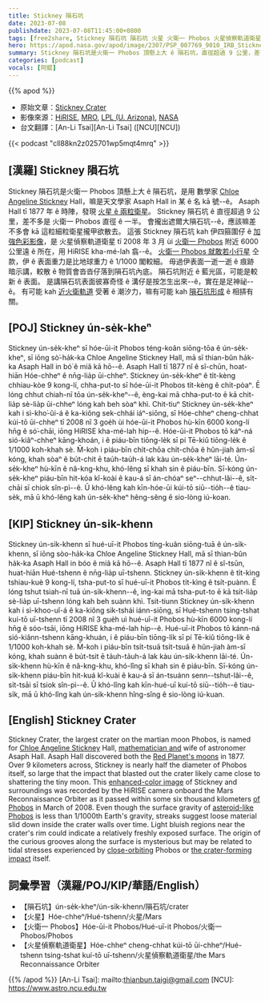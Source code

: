 ```yaml
---
title: Stickney 隕石坑
date: 2023-07-08
publishdate: 2023-07-08T11:45:00+0800
tags: [free2share, Stickney 隕石坑 隕石坑 火星 火衛一 Phobos 火星偵察軌道衛星 ]
hero: https://apod.nasa.gov/apod/image/2307/PSP_007769_9010_IRB_Stickney1024.jpg
summary: Stickney 隕石坑是火衛一 Phobos 頂懸上大 ê 隕石坑，直徑超過 9 公里，差不多是 火衛一 Phobos 直徑 ê 一半。
categories: [podcast]
vocals: [阿錕]
---
```


{{% apod %}}

- 原始文章：[Stickney Crater](https://apod.nasa.gov/apod/ap230708.html)
- 影像來源：[HiRISE](https://hirise.lpl.arizona.edu/), [MRO](https://mars.jpl.nasa.gov/mro/), [LPL (U. Arizona)](https://www.lpl.arizona.edu/), [NASA](https://www.nasa.gov/)
- 台文翻譯：[An-Li Tsai][An-Li Tsai] ([NCU][NCU])

{{< podcast "cll88kn2z025701wp5mqt4mrq" >}}

## [漢羅] Stickney 隕石坑
Stickney 隕石坑是火衛一 Phobos 頂懸上大 ê 隕石坑，是用 數學家 [Chloe Angeline Stickney][Chloe Angeline Stickney] Hall，嘛是天文學家 Asaph Hall in 某 ê 名 kā 號--ê。
Asaph Hall tī 1877 年 ê 時陣，發現 [火星 ê 兩粒衛星][Red Planet's moons]。
Stickney 隕石坑 ê 直徑超過 9 公里，差不多是 火衛一 Phobos 直徑 ê 一半。
會攏出遮爾大隕石坑--ê，應該嘛差不多會 kā 這粒細粒衛星攏甲欲散去。
這張 Stickney 隕石坑 kah 伊四箍圍仔 ê [加強色彩影像][enhanced-color image]，是 火星偵察軌道衛星 tī 2008 年 3 月 ùi [火衛一 Phobos][of Phobos] 附近 6000 公里遠 ê 所在，用 HiRISE kha-mé-lah 翕--ê。
[火衛一 Phobos 就敢若小行星][asteroid-like Phobos] 仝款，伊 ê 表面重力是比地球重力 ê 1/1000 閣較細。
毋過伊表面一逝一逝 ê 痕跡暗示講，較散 ê 物質會沓沓仔落到隕石坑內底。
隕石坑附近 ê 藍光區，可能是較新 ê 表面。
是講隕石坑表面彼寡奇怪 ê 溝仔是按怎生出來--ê，實在是足神祕--ê。
有可能 kah [近火衛軌道][close-orbiting] 受著 ê 潮汐力，嘛有可能 kah [隕石坑形成][the crater-forming impact] ê 相挵有關。

## [POJ] Stickney ún-se̍k-kheⁿ
Stickney ún-se̍k-kheⁿ sī hóe-ūi-it Phobos téng-koân siōng-tōa ê ún-se̍k-kheⁿ, sī iōng sò͘-ha̍k-ka Chloe Angeline Stickney Hall, mā sī thian-bûn ha̍k-ka Asaph Hall in bó͘ ê miâ kā hō--ê.
Asaph Hall tī 1877 nî ê sî-chūn, hoat-hiān Hóe-chheⁿ ê nn̄g-lia̍p ūi-chheⁿ.
Stickney ún-se̍k-kheⁿ ê ti̍t-kèng chhiau-kòe 9 kong-lí, chha-put-to sī hóe-ūi-it Phobos ti̍t-kèng ê chi̍t-pòaⁿ.
Ē lóng chhut chiah-nī tōa ún-se̍k-kheⁿ--ê, èng-kai mā chha-put-to ē kā chit-lia̍p sè-lia̍p ūi-chheⁿ lóng kah beh sòaⁿ khì.
Chit-tiuⁿ Stickney ún-se̍k-kheⁿ kah i sì-kho͘-ûi-á ê ka-kiông sek-chhái iáⁿ-siōng, sī Hóe-chheⁿ cheng-chhat kúi-tō ūi-chheⁿ tī 2008 nî 3 goe̍h ùi hóe-ūi-it Phobos hù-kīn 6000 kong-lí hn̄g ê só͘-chāi, iōng HiRISE kha-mé-lah hip--ê.
Hóe-ūi-it Phobos tō káⁿ-ná sió-kiâⁿ-chheⁿ kāng-khoán, i ê piáu-bīn tiōng-le̍k sī pí Tē-kiû tiōng-le̍k ê 1/1000 koh-khah sè.
M̄-koh i piáu-bīn chi̍t-chōa chi̍t-chōa ê hûn-jiah àm-sī kóng, khah sòaⁿ ê bu̍t-chit ē tau̍h-tau̍h-á lak kàu ún-se̍k-kheⁿ lāi-té.
Ún-se̍k-kheⁿ hù-kīn ê nâ-kng-khu, khó-lêng sī khah sin ê piáu-bīn.
Sī-kóng ún-se̍k-kheⁿ piáu-bīn hit-kóa kî-koài ê kau-á sī án-chóaⁿ seⁿ--chhut-lâi--ê, si̍t-chāi sī chiok sîn-pì--ê.
Ū khó-lêng kah kīn-hóe-ūi kúi-tō siū--tio̍h--ê tiau-se̍k, mā ū khó-lêng kah ún-se̍k-kheⁿ hêng-sêng ê sio-lòng iú-koan.

## [KIP] Stickney ún-si̍k-khenn
Stickney ún-si̍k-khenn sī hué-uī-it Phobos tíng-kuân siōng-tuā ê ún-si̍k-khenn, sī iōng sòo-ha̍k-ka Chloe Angeline Stickney Hall, mā sī thian-bûn ha̍k-ka Asaph Hall in bóo ê miâ kā hō--ê.
Asaph Hall tī 1877 nî ê sî-tsūn, huat-hiān Hué-tshenn ê nn̄g-lia̍p uī-tshenn.
Stickney ún-si̍k-khenn ê ti̍t-kìng tshiau-kuè 9 kong-lí, tsha-put-to sī hué-uī-it Phobos ti̍t-kìng ê tsi̍t-puànn.
Ē lóng tshut tsiah-nī tuā ún-si̍k-khenn--ê, ìng-kai mā tsha-put-to ē kā tsit-lia̍p sè-lia̍p uī-tshenn lóng kah beh suànn khì.
Tsit-tiunn Stickney ún-si̍k-khenn kah i sì-khoo-uî-á ê ka-kiông sik-tshái iánn-siōng, sī Hué-tshenn tsing-tshat kuí-tō uī-tshenn tī 2008 nî 3 gue̍h uì hué-uī-it Phobos hù-kīn 6000 kong-lí hn̄g ê sóo-tsāi, iōng HiRISE kha-mé-lah hip--ê.
Hué-uī-it Phobos tō kánn-ná sió-kiânn-tshenn kāng-khuán, i ê piáu-bīn tiōng-li̍k sī pí Tē-kiû tiōng-li̍k ê 1/1000 koh-khah sè.
M̄-koh i piáu-bīn tsi̍t-tsuā tsi̍t-tsuā ê hûn-jiah àm-sī kóng, khah suànn ê bu̍t-tsit ē ta̍uh-ta̍uh-á lak kàu ún-si̍k-khenn lāi-té.
Ún-si̍k-khenn hù-kīn ê nâ-kng-khu, khó-lîng sī khah sin ê piáu-bīn.
Sī-kóng ún-si̍k-khenn piáu-bīn hit-kuá kî-kuài ê kau-á sī án-tsuánn senn--tshut-lâi--ê, si̍t-tsāi sī tsiok sîn-pì--ê.
Ū khó-lîng kah kīn-hué-uī kuí-tō siū--tio̍h--ê tiau-si̍k, mā ū khó-lîng kah ún-si̍k-khenn hîng-sîng ê sio-lòng iú-kuan.

## [English] Stickney Crater
Stickney Crater, the largest crater on the martian moon Phobos, is named for [Chloe Angeline Stickney][Chloe Angeline Stickney] Hall, [mathematician and][mathematician and] wife of astronomer Asaph Hall.
Asaph Hall discovered both the [Red Planet's moons][Red Planet's moons] in 1877.
Over 9 kilometers across, Stickney is nearly half the diameter of Phobos itself, so large that the impact that blasted out the crater likely came close to shattering the tiny moon.
This [enhanced-color image][enhanced-color image] of Stickney and surroundings was recorded by the HiRISE camera onboard the Mars Reconnaissance Orbiter as it passed within some six thousand kilometers [of Phobos][of Phobos] in March of 2008.
Even though the surface gravity of [asteroid-like Phobos][asteroid-like Phobos] is less than 1/1000th Earth's gravity, streaks suggest loose material slid down inside the crater walls over time.
Light bluish regions near the crater's rim could indicate a relatively freshly exposed surface.
The origin of the curious grooves along the surface is mysterious but may be related to tidal stresses experienced by [close-orbiting][close-orbiting] Phobos or [the crater-forming impact][the crater-forming impact] itself.

## 詞彙學習（漢羅/POJ/KIP/華語/English）
- 【隕石坑】ún-se̍k-kheⁿ/ún-si̍k-khenn/隕石坑/crater
- 【火星】Hóe-chheⁿ/Hué-tshenn/火星/Mars
- 【火衛一 Phobos】Hóe-ūi-it Phobos/Hué-uī-it Phobos/火衛一 Phobos/Phobos
- 【火星偵察軌道衛星】Hóe-chheⁿ cheng-chhat kúi-tō ūi-chheⁿ/Hué-tshenn tsing-tshat kuí-tō uī-tshenn/火星偵察軌道衛星/the Mars Reconnaissance Orbiter

{{% /apod %}}
[An-Li Tsai]: mailto:thianbun.taigi@gmail.com
[NCU]: https://www.astro.ncu.edu.tw

[copyright]: https://apod.nasa.gov/apod/fap/lib/about_apod.html#srapply
[License]: https://creativecommons.org/licenses/by/2.0/

[Chloe Angeline Stickney]:http://en.wikipedia.org/wiki/Angeline_Stickney
[mathematician and]:https://archive.org/details/anastronomerswi03hallgoog
[Red Planet's moons]:https://apod.nasa.gov/apod/ap201030.html
[enhanced-color image]:http://hirise.lpl.arizona.edu/phobos.php
[of Phobos]:https://apod.nasa.gov/apod/ap170721.html
[asteroid-like Phobos]:https://solarsystem.nasa.gov/moons/mars-moons/phobos/in-depth/
[close-orbiting]:https://apod.nasa.gov/apod/ap220703.html
[the crater-forming impact]:http://adsabs.harvard.edu/abs/2016GeoRL..4310595B
